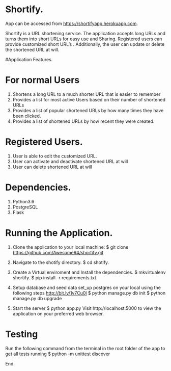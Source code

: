 # Shortify.

App can be accessed from https://shortifyapp.herokuapp.com.

Shortify is a URL shortening service. The application accepts long URLs and turns them into short URLs for easy use and Sharing. Registered users can provide customized short URL’s . Additionally, the user can update or delete the shortened URL at will.

#Application Features.
# For normal Users
1. Shortens a long URL to a much shorter URL that is easier to remember 
2. Provides a list for most active Users based on their number of shortened URLs
3. Provides a list of  popular shortened URLs by how many times they have been clicked.
4. Provides a list of shortened URLs by how recent they were created.

# Registered Users.
1. User is able to edit the customized URL.
2. User can activate and deactivate shortened URL at will
3. User can delete shortened URL at will

# Dependencies.
1. Python3.6
2. PostgreSQL
3. Flask

# Running the Application.
1. Clone the application to your local machine:
    $ git clone https://github.com/Awesome94/shortify.git
2. Navigate to the shotify directory.
    $ cd shotify.
3. Create a Virtual enviroment and Install the dependencies.
    $ mkvirtualenv shortify.
    $ pip install -r requirements.txt.
    
4.  Setup database and seed data
set_up postgres  on your local using the following steps  http://bit.ly/1v7Cu0l
$ python manage.py db init
$ python manage.py db upgrade
5.   Start the server
$ python app.py
Visit http://localhost:5000 to view the application on your preferred web browser.

# Testing
Run the following command from the terminal in the root folder of the app to get all tests running
$ python -m unittest discover

End.
